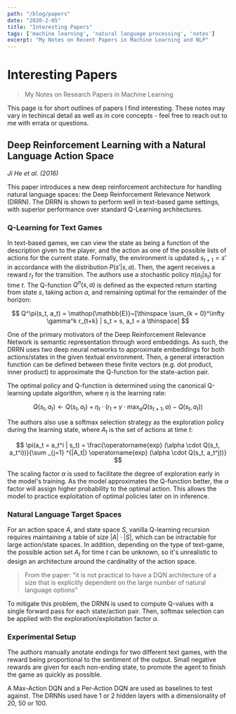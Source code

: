 ```yaml
---
path: "/blog/papers"
date: "2020-2-05"
title: "Interesting Papers"
tags: ['machine learning', 'natural language processing', 'notes']
excerpt: "My Notes on Recent Papers in Machine Learning and NLP"
---
```


# Interesting Papers
> My Notes on Research Papers in Machine Learning

This page is for short outlines of papers I find interesting. These notes may vary in techincal detail as well as in core concepts - feel free to reach out to me with errata or questions.

## Deep Reinforcement Learning with a Natural Language Action Space
*Ji He et al. (2016)*

This paper introduces a new deep reinforcement architecture for handling natural language spaces: the Deep Reinforcement Relevance Network (DRRN). The DRRN is shown to perform well in text-based game settings, with superior performance over standard Q-Learning architectures. 

### Q-Learning for Text Games
In text-based games, we can view the state as being a function of the description given to the player, and the action as one of the possible lists of actions for the current state. Formally, the environment is updated $s_{t + 1} = s'$ in accordance with the distribution $P(s' | s, a)$. Then, the agent receives a reward $r_t$ for the transition. The authors use a stochastic policy $\pi(a_t | s_t)$ for time $t$. The Q-function $Q^\pi (s, a)$ is defined as the expected return starting from state $s$, taking action $a$, and remaining optimal for the remainder of the horizon:

$$
Q^\pi(s_t, a_t) = \mathop{\mathbb{E}}~[\thinspace \sum_{k = 0}^\infty \gamma^k r_{t+k} | s_t = s, a_t = a \thinspace]
$$

One of the primary motivators of the Deep Reinforcement Relevance Network is semantic representation through word embeddings. As such, the DRRN uses two deep neural networks to approximate embeddings for both actions/states in the given textual environment. Then, a general interaction function can be defined between these finite vectors (e.g. dot product, inner product) to approximate the Q-function for the state-action pair. 

The optimal policy and Q-function is determined using the canonical Q-learning update algorithm, where $\eta$ is the learning rate:

$$
Q(s_t, a_t) \leftarrow Q(s_t, a_t) + \eta_t \cdot (r_t + \gamma \cdot \operatorname{max}_a Q(s_{t+1}, a) - Q(s_t, a_t))
$$

The authors also use a softmax selection strategy as the exploration policy during the learning state, where $A_t$ is the set of actions at time $t$:

$$
\pi(a_t = a_t^i | s_t) = \frac{\operatorname{exp} (\alpha \cdot Q(s_t, a_t^i))}{\sum _{j=1} ^{|A_t|} \operatorname{exp} (\alpha \cdot Q(s_t, a_t^j))}
$$

The scaling factor $\alpha$ is used to facilitate the degree of exploration early in the model's training. As the model approximates the Q-function better, the $\alpha$ factor will assign higher probability to the optimal action. This allows the model to practice exploitation of optimal policies later on in inference.

### Natural Language Target Spaces

For an action space $A$, and state space $S$, vanilla Q-learning recursion requires maintaining a table of size $|A| \cdot |S|$, which can be intractable for large action/state spaces. In addition, depending on the type of text-game, the possible action set $A_t$ for time $t$ can be unknown, so it's unrealistic to design an architecture around the cardinality of the action space.

> From the paper: "it is not practical to have a DQN architecture of a size that is explicitly dependent on the large number of natural language options"

To mitigate this problem, the DRNN is used to compute Q-values with a single forward pass for each state/action pair. Then, softmax selection can be applied with the exploration/exploitation factor $\alpha$.

### Experimental Setup 

The authors manually anotate endings for two different text games, with the reward being proportional to the sentiment of the output. Small negative rewards are given for each non-ending state, to promote the agent to finish the game as quickly as possible.

A Max-Action DQN and a Per-Action DQN are used as baselines to test against. The DRNNs used have 1 or 2 hidden layers with a dimensionality of 20, 50 or 100.